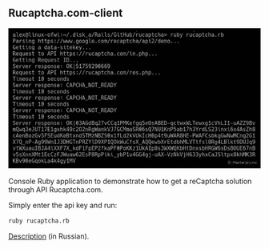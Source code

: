 ## Rucaptcha.com-client

[![Rucaptcha.com-client](https://github.com/cmirnow/rucaptcha-client/blob/master/img/rucaptcha-client.jpg)](https://masterpro.ws/rucaptcha-ruby-api-client)

Console Ruby application to demonstrate how to get a reCaptcha solution through API Rucaptcha.com.

Simply enter the api key and run:

```bash
ruby rucaptcha.rb
```
[Description](https://masterpro.ws/rucaptcha-ruby-api-client) (in Russian).
